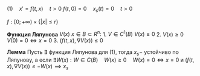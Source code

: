 $(1)\quad x'=f(t, x)\quad t>0$
$f(t,0)=0\quad x_s(t)=0\quad t>0$

$f:[0;+\infty)\times \{ |x|\le r \}$

**Функция Ляпунова**
	$V(x)~x\in B\subset R^n:$
	1. $V\in C^1(B)~V(x)\ge 0$
	2. $V(x)\ge0\quad V(0)=0\iff x=0$
	3. $(f(t, x), \nabla V(x))\le 0$

**Лемма**
	Пусть $\exists$ функция Ляпунова для $(1)$, тогда
	$x_s-$ устойчиво по Ляпунову, а если $\exists W(x):W\in C(B)\quad W(x)\ge 0\quad W(x)=0\iff x=0$ 
	и $(f(t, x), \nabla V(x))\le -W(x)\implies x_s$








